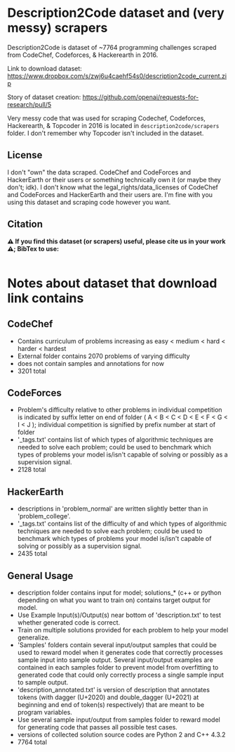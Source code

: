# Description2Code dataset and (very messy) scrapers

Description2Code is dataset of ~7764 programming challenges scraped from CodeChef, Codeforces, & Hackerearth in 2016.

Link to download dataset:
https://www.dropbox.com/s/zwj6u4caehf54s0/description2code_current.zip

Story of dataset creation:
https://github.com/openai/requests-for-research/pull/5

Very messy code that was used for scraping Codechef, Codeforces, Hackerearth, & Topcoder in 2016 is located in `description2code/scrapers` folder. I don't remember why Topcoder isn't included in the dataset.

## License
I don't "own" the data scraped. CodeChef and CodeForces and HackerEarth or their users or something technically own it (or maybe they don't; idk). I don't know what the legal_rights/data_licenses of CodeChef and CodeForces and HackerEarth and their users are. I'm fine with you using this dataset and scraping code however you want.

## Citation
**⚠️ If you find this dataset (or scrapers) useful, please cite us in your work ⚠️; BibTex to use:**
```
```

# Notes about dataset that download link contains

## CodeChef
* Contains curriculum of problems increasing as easy < medium < hard < harder < hardest
* External folder contains 2070 problems of varying difficulty
* does not contain samples and annotations for now
* 3201 total

## CodeForces
* Problem's difficulty relative to other problems in individual competition is indicated by suffix letter on end of folder ( A < B < C < D < E < F < G < I < J ); individual competition is signified by prefix number at start of folder
* '_tags.txt' contains list of which types of algorithmic techniques are needed to solve each problem; could be used to benchmark which types of problems your model is/isn't capable of solving or possibly as a supervision signal.
* 2128 total

## HackerEarth
* descriptions in 'problem_normal' are written slightly better than in 'problem_college'.
* '_tags.txt' contains list of the difficulty of and which types of algorithmic techniques are needed to solve each problem; could be used to benchmark which types of problems your model is/isn't capable of solving or possibly as a supervision signal.
* 2435 total

## General Usage
* description folder contains input for model; solutions_* (c++ or python depending on what you want to train on) contains target output for model.
* Use Example Input(s)/Output(s) near bottom of 'description.txt' to test whether generated code is correct.
* Train on multiple solutions provided for each problem to help your model generalize.
* 'Samples' folders contain several input/output samples that could be used to reward model when it generates code that correctly processes sample input into sample output. Several input/output examples are contained in each samples folder to prevent model from overfitting to generated code that could only correctly process a single sample input to sample output.  
* 'description_annotated.txt' is version of description that annotates tokens (with dagger (U+2020) and double_dagger (U+2021) at beginning and end of token(s) respectively) that are meant to be program variables.
* Use several sample input/output from samples folder to reward model for generating code that passes all possible test cases.
* versions of collected solution source codes are Python 2 and C++ 4.3.2
* 7764 total
